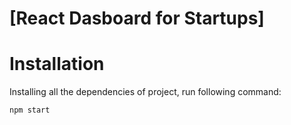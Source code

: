 # [React Dasboard for Startups]
# Installation



Installing all the dependencies of project, run following command:

``` npm start ```



